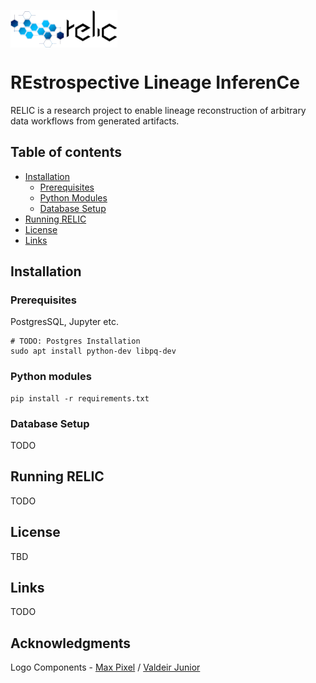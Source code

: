 <img src="docs/relic.png" align="center"
     title="Relic Logo" height="60"/>
# REstrospective Lineage InferenCe


 RELIC is a research project to enable lineage reconstruction of arbitrary data workflows from generated artifacts.


## Table of contents

- [Installation](#installation)
   - [Prerequisites](#prerequisites)
   - [Python Modules](#python-modules)
   - [Database Setup](#database-setup)
- [Running RELIC](#running-relic)
- [License](#license)
- [Links](#links)

## Installation

### Prerequisites
PostgresSQL, Jupyter etc.

```
# TODO: Postgres Installation
sudo apt install python-dev libpq-dev
```

### Python modules
```
pip install -r requirements.txt
```

### Database Setup
TODO

## Running RELIC
TODO
## License
TBD
## Links
TODO

## Acknowledgments
Logo Components - [Max Pixel](https://www.maxpixel.net/Internet-Logo-Networks-Social-Social-Network-3017389) / [Valdeir Junior
](https://www.dafont.com/cubic.font)
